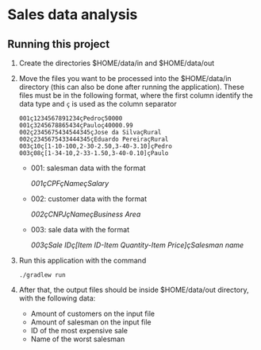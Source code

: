 # Sales data analysis

## Running this project

1. Create the directories $HOME/data/in and $HOME/data/out

2. Move the files you want to be processed into the $HOME/data/in directory (this can also be done after running the application). These files must be in the following format, where the first column identify the data type and `ç` is used as the column separator

    ```
    001ç1234567891234çPedroç50000
    001ç3245678865434çPauloç40000.99
    002ç2345675434544345çJose da SilvaçRural
    002ç2345675433444345çEduardo PereiraçRural
    003ç10ç[1-10-100,2-30-2.50,3-40-3.10]çPedro
    003ç08ç[1-34-10,2-33-1.50,3-40-0.10]çPaulo
    ```

   * 001: salesman data with the format
  
        *001çCPFçNameçSalary*

    * 002: customer data with the format
  
        *002çCNPJçNameçBusiness Area*

    * 003: sale data with the format
  
        *003çSale IDç[Item ID-Item Quantity-Item Price]çSalesman name*

3. Run this application with the command

    ```
    ./gradlew run
    ```

4. After that, the output files should be inside $HOME/data/out directory, with the following data:

    * Amount of customers on the input file
    * Amount of salesman on the input file
    * ID of the most expensive sale
    * Name of the worst salesman
